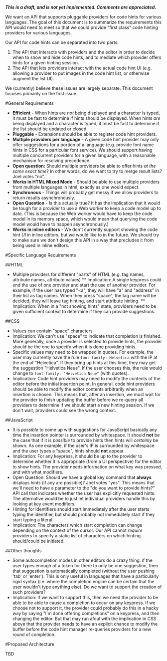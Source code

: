 **_This is a draft, and is not yet implemented. Comments are appreciated._**

We want an API that supports pluggable providers for code hints for various languages. The goal of this document is to summarize the requirements this API would need to meet so that we could provide "first class" code hinting providers for various languages.

Our API for code hints can be separated into two parts:

1. The API that interacts with providers and the editor in order to decide when to show and hide code hints, and to mediate which provider offers hints for a given hinting session.
2. The API that lets providers interact with the actual code hint UI (e.g. allowing a provider to put images in the code hint list, or otherwise augment the list UI).

We (currently) believe these issues are largely separate. This document focuses primarily on the first issue.

#General Requirements
* **Efficient** - When hints are _not_ being displayed and a character is typed, it must be fast to determine if hints should be displayed. When hints _are_ being displayed and a character is typed, it must be fast to determine if the list should be updated or closed.
* **Pluggable** - Extensions should be able to register code hint providers.
* **Multiple providers per language** - A given code hint provider may only offer suggestions for a portion of a language (e.g. provide font name hints in CSS for a particular font service). We should support having multiple concurrent providers for a given language, with a reasonable mechanism for resolving precedence.
 * **Open question:** Should multiple providers be able to offer hints _at the same exact time_? In other words, do we want to try to merge result lists? Joel votes "no".
* **Works in HTML Mixed Mode** - Should be able to use multiple providers from multiple languages in html, exactly as one would expect.
* **Synchronous** - Things will probably get messy if we allow providers to return results asynchronously.
 * **Open Question** - Is this actually true? It has the implication that it would be tough for a provider to use a Web worker to keep a code model up to date. (This is because the Web worker would have to keep the code model in its memory space, which would mean that querying the code model would have to happen asynchronously.) 
* **Works in inline editors** - We don't currently support showing the code hint *UI* in inline editors, but we would like to in the future. We should try to make sure we don't design this API in a way that precludes it from being used in inline editors.

#Specific Language Requirements

##HTML

* Multiple providers for different "parts" of HTML (e.g. tag names, attribute names, attribute values)
** Implication: A single keypress could end the use of one provider and start the use of another provider. For example, if the user has typed "<a", they will have "a" and "address" in their list as tag names. When they press "space", the tag name will be decided, they will leave tag hinting, and start attribute hinting.
** Implication: When in a "not showing hints" state, providers need to be given sufficient context to determine if they can provide suggestions.

##CSS

* Values can contain "space" characters
 * Implication: We can't use "space" to indicate that completion is finished. More generally, once a provider is selected to provide hints, the provider should be the one to specify when it is done providing hints.
* Specific values may need to be wrapped in quotes. For example, the user may currently have the rule ```font-family: Helvetica``` with the IP at the end of "Helvetica". If they bring up hints at this time, they may get the suggestion "Helvetica Neue". If the user chooses this, the rule would change to ```font-family: "Helvetica Neue"``` (with quotes).
 * Implication: Code hint providers may need to modify the contents of the editor before the initial insertion point. In general, code hint providers should be able to modify the editor contents arbitrarily when an insertion is chosen. This means that, after an insertion, we must wait for the provider to finish updating the buffer before we re-query all providers to determine if we should start a new hinting session. If we don't wait, providers could see the wrong context.

##JavaScript

* It is _possible_ to come up with suggestions for JavaScript basically any time the insertion pointer is surrounded by whitespace. It should **not** be the case that if it is _possible_ to provide hints then hints will _certainly_ be shown. As one example, if the user's IP is surrounded by whitespace and the user types a "space", hints should **not** appear.
 * Implication: For any keypress, it should be up to the provider to determine whether it is appropriate (from a UI perspective) for the editor to show hints. The provider needs information on what key was pressed, and with what modifiers.
 * Open Question: Should we have a global key command that **always** displays hints (if any are possible)? Joel votes "yes". This means that we'll need to have a parameter to the "do you want to provide hints?" API call that indicates whether the user has explicitly requested hints. The alternative would be to just let individual providers handle this by looking at key event modifiers.
* Hinting for identifiers should start immediately after the user starts typing the identifier, but should probably not immediately start if they start typing a literal.
 * Implication: The characters which start completion can change depending on the context of the cursor. Our API cannot _require_ providers to specify a static list of characters on which hinting should/could be initiated.

##Other thoughts
* Some autocompletion modes in other editors do a crazy thing: if the user types enough of a token for there to only be one suggestion, then that suggestion is automatically completed (without the user pushing 'tab' or 'enter'). This is only useful in languages that have a particularly rigid syntax (i.e. where the completion engine can be certain that the user wouldn't type anything else). Do we want to support the creation of such providers?
 * Implication: If we want to support this, then we need the provider to be able to be able to cause a completion to occur on any keypress. If we choose not to support it, the provider could probably do this in a hacky way by saying "I'm done offering completions" on a keypress, and then changing the editor. But that may run afoul with the implication in CSS above that the provider needs to have an explicit chance to modify the buffer before the code hint manager re-queries providers for a new round of completion. 

#Proposed Architecture

TBD

#